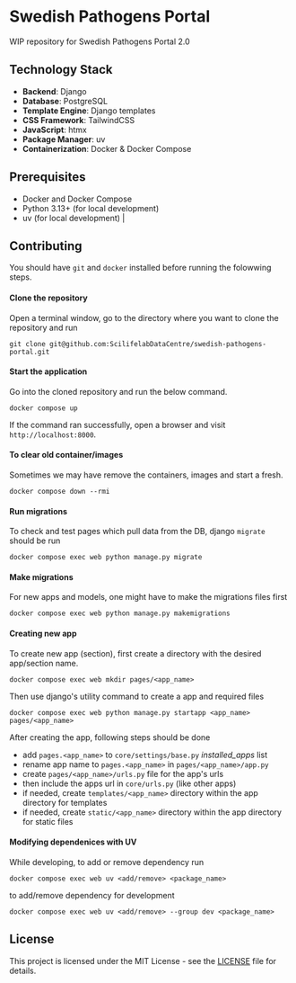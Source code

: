 # Swedish Pathogens Portal

WIP repository for Swedish Pathogens Portal 2.0

## Technology Stack

- **Backend**: Django
- **Database**: PostgreSQL
- **Template Engine**: Django templates
- **CSS Framework**: TailwindCSS
- **JavaScript**: htmx
- **Package Manager**: uv
- **Containerization**: Docker & Docker Compose

## Prerequisites

- Docker and Docker Compose
- Python 3.13+ (for local development)
- uv (for local development) |

## Contributing

You should have `git` and `docker` installed before running the folowwing steps.

#### Clone the repository

Open a terminal window, go to the directory where you want to clone the repository and run

```
git clone git@github.com:ScilifelabDataCentre/swedish-pathogens-portal.git
```

#### Start the application

Go into the cloned repository and run the below command.

```
docker compose up
```

If the command ran successfully, open a browser and visit `http://localhost:8000`.

#### To clear old container/images

Sometimes we may have remove the containers, images and start a fresh. 

```
docker compose down --rmi
```

#### Run migrations

To check and test pages which pull data from the DB, django `migrate` should be run

```
docker compose exec web python manage.py migrate
```

#### Make migrations

For new apps and models, one might have to make the migrations files first

```
docker compose exec web python manage.py makemigrations
```

#### Creating new app

To create new app (section), first create a directory with the desired app/section name.

```
docker compose exec web mkdir pages/<app_name>
```

Then use django's utility command to create a app and required files

```
docker compose exec web python manage.py startapp <app_name> pages/<app_name>
```

After creating the app, following steps should be done

- add `pages.<app_name>` to `core/settings/base.py` *installed_apps* list
- rename app name to `pages.<app_name>` in `pages/<app_name>/app.py`
- create `pages/<app_name>/urls.py` file for the app's urls
- then include the apps url in `core/urls.py` (like other apps)
- if needed, create `templates/<app_name>` directory within the app directory for templates
- if needed, create `static/<app_name>` directory within the app directory for static files

#### Modifying dependenices with UV

While developing, to add or remove dependency run

```
docker compose exec web uv <add/remove> <package_name>
```

to add/remove dependency for development

```
docker compose exec web uv <add/remove> --group dev <package_name>
```

## License

This project is licensed under the MIT License - see the [LICENSE](LICENSE) file for details.
